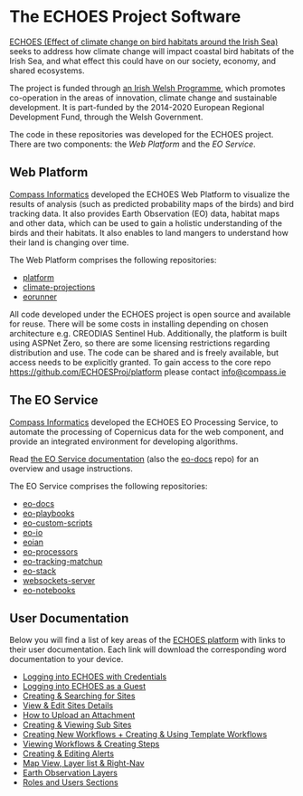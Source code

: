 # The ECHOES Project Software

[ECHOES (Effect of climate change on bird habitats around the Irish Sea)](https://echoesproj.eu/)
seeks to address how climate change will impact coastal bird habitats of the Irish Sea,
and what effect this could have on our society, economy, and shared ecosystems.

The project is funded through [an Irish Welsh Programme](https://irelandwales.eu),
which promotes co-operation in the areas of innovation, climate change and sustainable development.
It is part-funded by the 2014-2020 European Regional Development Fund,
through the Welsh Government.

The code in these repositories was developed for the ECHOES project. There are two components: the *Web Platform* and the *EO Service*.

## Web Platform

[Compass Informatics](https://compass.ie) developed the ECHOES Web Platform to visualize the results of analysis
(such as predicted probability maps of the birds) and bird tracking data.
It also provides Earth Observation (EO) data, habitat maps and other data,
which can be used to gain a holistic understanding of the birds and their habitats.
It also enables to land mangers to understand how their land is changing over time.

The Web Platform comprises the following repositories:

* [platform](https://github.com/ECHOESProj/platform)
* [climate-projections](https://github.com/ECHOESProj/climate-projections)
* [eorunner](https://github.com/ECHOESProj/eorunner)

All code developed under the ECHOES project is open source and available for reuse.  There will be some costs in installing depending on chosen architecture e.g. CREODIAS Sentinel Hub.  Additionally, the platform is built using ASPNet Zero, so there are some licensing restrictions regarding distribution and use.  The code can be shared and is freely available, but access needs to be explicitly granted.  To gain access to the core repo https://github.com/ECHOESProj/platform please contact info@compass.ie 

## The EO Service

[Compass Informatics](https://compass.ie) developed the ECHOES EO Processing Service,
to automate the processing of Copernicus data for the web component,
and provide an integrated environment for developing algorithms.

Read [the EO Service documentation](https://docs.compass.ie/EarthObservationDocs/)
(also the [eo-docs](https://github.com/ECHOESProj/eo-docs) repo) for an overview and usage instructions.

The EO Service comprises the following repositories:

* [eo-docs](https://github.com/ECHOESProj/eo-docs)
* [eo-playbooks](https://github.com/ECHOESProj/eo-playbooks)
* [eo-custom-scripts](https://github.com/ECHOESProj/eo-custom-scripts)
* [eo-io](https://github.com/ECHOESProj/eo-io)
* [eoian](https://github.com/ECHOESProj/eoian)
* [eo-processors](https://github.com/ECHOESProj/eo-processors)
* [eo-tracking-matchup](https://github.com/ECHOESProj/eo-tracking-matchup)
* [eo-stack](https://github.com/ECHOESProj/eo-stack)
* [websockets-server](https://github.com/ECHOESProj/websockets-server)
* [eo-notebooks](https://github.com/ECHOESProj/eo-notebooks)

## User Documentation

Below you will find a list of key areas of the [ECHOES platform](https://echoes-platform.eu/) with links to their user documentation. Each link will download the corresponding word documentation to your device. 

* [Logging into ECHOES with Credentials](https://github.com/ECHOESProj/User-Documentation/blob/main/User%20Documentation/Logging%20into%20ECHOES%20with%20Credentials.docx?raw=true)
* [Logging into ECHOES as a Guest](https://github.com/ECHOESProj/User-Documentation/blob/main/User%20Documentation/Logging%20into%20ECHOES%20as%20a%20Guest.docx?raw=true)
* [Creating & Searching for Sites](https://github.com/ECHOESProj/User-Documentation/blob/main/User%20Documentation/Creating%20%26%20Searching%20for%20Sites%20.docx?raw=true)
* [View & Edit Sites Details](https://github.com/ECHOESProj/User-Documentation/blob/main/User%20Documentation/View%20%26%20Edit%20Sites%20Details.docx?raw=true)
* [How to Upload an Attachment](https://github.com/ECHOESProj/User-Documentation/blob/main/User%20Documentation/How%20to%20Upload%20an%20Attachment%20.docx?raw=true)
* [Creating & Viewing Sub Sites](https://github.com/ECHOESProj/User-Documentation/blob/main/User%20Documentation/Creating%20%26%20Viewing%20Sub%20Sites.docx?raw=true)
* [Creating New Workflows + Creating & Using Template Workflows](https://github.com/ECHOESProj/User-Documentation/blob/main/User%20Documentation/Creating%20New%20Workflows%20%2B%20Creating%20%26%20Using%20Template%20Workflows%20.docx?raw=true)
* [Viewing Workflows & Creating Steps](https://github.com/ECHOESProj/User-Documentation/blob/main/User%20Documentation/Viewing%20Workflows%20%26%20Creating%20Steps.docx?raw=true)
* [Creating & Editing Alerts](https://github.com/ECHOESProj/User-Documentation/blob/main/User%20Documentation/Creating%20%26%20Editing%20Alerts%20.docx?raw=true)
* [Map View, Layer list & Right-Nav](https://github.com/ECHOESProj/User-Documentation/blob/main/User%20Documentation/Map%20View%2C%20Layer%20list%20%26%20Right-Nav.docx?raw=true)
* [Earth Observation Layers](https://github.com/ECHOESProj/User-Documentation/blob/main/User%20Documentation/Earth%20Observation%20Layers.docx?raw=true)
* [Roles and Users Sections](https://github.com/ECHOESProj/User-Documentation/blob/main/User%20Documentation/Roles%20and%20Users%20Sections.docx?raw=true)
